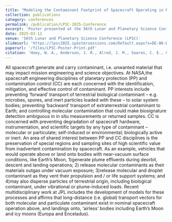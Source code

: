 ```yaml
---
title: "Modeling the Contaminant Footprint of Spacecraft Operating in Near-Vacuum"
collection: publications
category: conferences
permalink: /publication/LPSC-2025-Conference
excerpt: 'Poster presented at the 56th Lunar and Planetary Science Conference (LPSC), showcasing the advancements in the contamination control studies at JPL. The work is focused in characterizing and quantifying close and long range organic contamination due to spacecraft venting systems in space exploration missions'
date: 2025-03-12
venue: '56th Lunar and Planetary Science Conference (LPSC)'
slidesurl: 'https://lpsc2025.ipostersessions.com/Default.aspx?s=DE-06-DE-CD-40-F3-3D-AD-8B-1E-E8-2D-96-9F-62-82'
paperurl: '/files/LPSC-Poster-Print.pdf'
citation: 'Hoey, W. A., Anderson, J. R., Alred, J. M., Soares, C. E., Gutierrez Cascales, P., & Alves Hailer, R. (2025). Modeling the Contaminant Footprint of Spacecraft Operating in Near-Vacuum. LPI Contributions, 3090, 2884.'
---
```


All spacecraft generate and carry contaminant, i.e. unwanted material that may impact mission engineering and science objectives. At NASA,the spacecraft engineering disciplines of planetary protection (PP) and contamination control (CC) are each concerned with the identification, mitigation, and effective control of contaminant. PP interests include preventing ‘forward’ transport of terrestrial biological contaminant – e.g. microbes, spores, and inert particles loaded with these – to solar system bodies; preventing ‘backward’ transport of extraterrestrial contaminant to Earth; and controlling molecular contamination that could make biosignature detection ambiguous in in situ measurements or returned samples. CC is concerned with preventing degradation of spacecraft hardware, instrumentation, and scientific targets by any type of contaminant – molecular or particulate; self-induced or environmental; biologically active or inert. An area of shared interest between PP and CC disciplines is the preservation of special regions and sampling sites of high scientific value from inadvertent contamination by spacecraft. As an example, vehicles that would operate above or land onto bodies with near-vacuum surface conditions, like Earth’s Moon, 1)generate plume effluents during deorbit, descent and landing operations; 2) release molecular contaminants as their materials outgas under vacuum exposure; 3)release molecular and droplet contaminant as they vent their propulsion and / or life support systems; and 4)may also disperse particles of terrestrial origin, including biological contaminant, under vibrational or plume-induced loads. Recent multidisciplinary work at JPL includes the development of models for these processes and affirms that long-distance (i.e. global) transport vectors for both molecular and particulate contaminant exist in nominal spacecraft operation above, and landings onto, ‘airless’ bodies including Earth’s Moon and icy moons (Europa and Enceladus).
